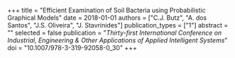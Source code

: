 +++
title = "Efficient Examination of Soil Bacteria using Probabilistic Graphical Models"
date = 2018-01-01
authors = ["C.J. Butz", "A. dos Santos", "J.S. Oliveira", "J. Stavrinides"]
publication_types = ["1"]
abstract = ""
selected = false
publication = "*Thirty-first International Conference on Industrial, Engineering & Other Applications of Applied Intelligent Systems*"
doi = "10.1007/978-3-319-92058-0_30"
+++

